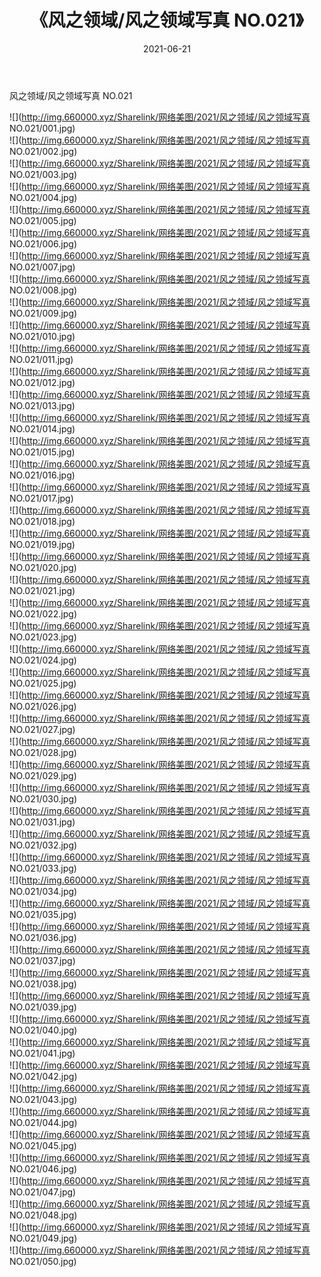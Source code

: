 ﻿---
layout: post
title:  《风之领域/风之领域写真 NO.021》
date:   2021-06-21
img: http://img.660000.xyz/Sharelink/网络美图/2021/风之领域/风之领域写真 NO.021/000.jpg
categories: [美女, 清纯, 唯美]
---

风之领域/风之领域写真 NO.021

 ![](http://img.660000.xyz/Sharelink/网络美图/2021/风之领域/风之领域写真 NO.021/001.jpg) <br>![](http://img.660000.xyz/Sharelink/网络美图/2021/风之领域/风之领域写真 NO.021/002.jpg) <br>![](http://img.660000.xyz/Sharelink/网络美图/2021/风之领域/风之领域写真 NO.021/003.jpg) <br>![](http://img.660000.xyz/Sharelink/网络美图/2021/风之领域/风之领域写真 NO.021/004.jpg) <br>![](http://img.660000.xyz/Sharelink/网络美图/2021/风之领域/风之领域写真 NO.021/005.jpg) <br>![](http://img.660000.xyz/Sharelink/网络美图/2021/风之领域/风之领域写真 NO.021/006.jpg) <br>![](http://img.660000.xyz/Sharelink/网络美图/2021/风之领域/风之领域写真 NO.021/007.jpg) <br>![](http://img.660000.xyz/Sharelink/网络美图/2021/风之领域/风之领域写真 NO.021/008.jpg) <br>![](http://img.660000.xyz/Sharelink/网络美图/2021/风之领域/风之领域写真 NO.021/009.jpg) <br>![](http://img.660000.xyz/Sharelink/网络美图/2021/风之领域/风之领域写真 NO.021/010.jpg) <br>![](http://img.660000.xyz/Sharelink/网络美图/2021/风之领域/风之领域写真 NO.021/011.jpg) <br>![](http://img.660000.xyz/Sharelink/网络美图/2021/风之领域/风之领域写真 NO.021/012.jpg) <br>![](http://img.660000.xyz/Sharelink/网络美图/2021/风之领域/风之领域写真 NO.021/013.jpg) <br>![](http://img.660000.xyz/Sharelink/网络美图/2021/风之领域/风之领域写真 NO.021/014.jpg) <br>![](http://img.660000.xyz/Sharelink/网络美图/2021/风之领域/风之领域写真 NO.021/015.jpg) <br>![](http://img.660000.xyz/Sharelink/网络美图/2021/风之领域/风之领域写真 NO.021/016.jpg) <br>![](http://img.660000.xyz/Sharelink/网络美图/2021/风之领域/风之领域写真 NO.021/017.jpg) <br>![](http://img.660000.xyz/Sharelink/网络美图/2021/风之领域/风之领域写真 NO.021/018.jpg) <br>![](http://img.660000.xyz/Sharelink/网络美图/2021/风之领域/风之领域写真 NO.021/019.jpg) <br>![](http://img.660000.xyz/Sharelink/网络美图/2021/风之领域/风之领域写真 NO.021/020.jpg) <br>![](http://img.660000.xyz/Sharelink/网络美图/2021/风之领域/风之领域写真 NO.021/021.jpg) <br>![](http://img.660000.xyz/Sharelink/网络美图/2021/风之领域/风之领域写真 NO.021/022.jpg) <br>![](http://img.660000.xyz/Sharelink/网络美图/2021/风之领域/风之领域写真 NO.021/023.jpg) <br>![](http://img.660000.xyz/Sharelink/网络美图/2021/风之领域/风之领域写真 NO.021/024.jpg) <br>![](http://img.660000.xyz/Sharelink/网络美图/2021/风之领域/风之领域写真 NO.021/025.jpg) <br>![](http://img.660000.xyz/Sharelink/网络美图/2021/风之领域/风之领域写真 NO.021/026.jpg) <br>![](http://img.660000.xyz/Sharelink/网络美图/2021/风之领域/风之领域写真 NO.021/027.jpg) <br>![](http://img.660000.xyz/Sharelink/网络美图/2021/风之领域/风之领域写真 NO.021/028.jpg) <br>![](http://img.660000.xyz/Sharelink/网络美图/2021/风之领域/风之领域写真 NO.021/029.jpg) <br>![](http://img.660000.xyz/Sharelink/网络美图/2021/风之领域/风之领域写真 NO.021/030.jpg) <br>![](http://img.660000.xyz/Sharelink/网络美图/2021/风之领域/风之领域写真 NO.021/031.jpg) <br>![](http://img.660000.xyz/Sharelink/网络美图/2021/风之领域/风之领域写真 NO.021/032.jpg) <br>![](http://img.660000.xyz/Sharelink/网络美图/2021/风之领域/风之领域写真 NO.021/033.jpg) <br>![](http://img.660000.xyz/Sharelink/网络美图/2021/风之领域/风之领域写真 NO.021/034.jpg) <br>![](http://img.660000.xyz/Sharelink/网络美图/2021/风之领域/风之领域写真 NO.021/035.jpg) <br>![](http://img.660000.xyz/Sharelink/网络美图/2021/风之领域/风之领域写真 NO.021/036.jpg) <br>![](http://img.660000.xyz/Sharelink/网络美图/2021/风之领域/风之领域写真 NO.021/037.jpg) <br>![](http://img.660000.xyz/Sharelink/网络美图/2021/风之领域/风之领域写真 NO.021/038.jpg) <br>![](http://img.660000.xyz/Sharelink/网络美图/2021/风之领域/风之领域写真 NO.021/039.jpg) <br>![](http://img.660000.xyz/Sharelink/网络美图/2021/风之领域/风之领域写真 NO.021/040.jpg) <br>![](http://img.660000.xyz/Sharelink/网络美图/2021/风之领域/风之领域写真 NO.021/041.jpg) <br>![](http://img.660000.xyz/Sharelink/网络美图/2021/风之领域/风之领域写真 NO.021/042.jpg) <br>![](http://img.660000.xyz/Sharelink/网络美图/2021/风之领域/风之领域写真 NO.021/043.jpg) <br>![](http://img.660000.xyz/Sharelink/网络美图/2021/风之领域/风之领域写真 NO.021/044.jpg) <br>![](http://img.660000.xyz/Sharelink/网络美图/2021/风之领域/风之领域写真 NO.021/045.jpg) <br>![](http://img.660000.xyz/Sharelink/网络美图/2021/风之领域/风之领域写真 NO.021/046.jpg) <br>![](http://img.660000.xyz/Sharelink/网络美图/2021/风之领域/风之领域写真 NO.021/047.jpg) <br>![](http://img.660000.xyz/Sharelink/网络美图/2021/风之领域/风之领域写真 NO.021/048.jpg) <br>![](http://img.660000.xyz/Sharelink/网络美图/2021/风之领域/风之领域写真 NO.021/049.jpg) <br>![](http://img.660000.xyz/Sharelink/网络美图/2021/风之领域/风之领域写真 NO.021/050.jpg) <br>